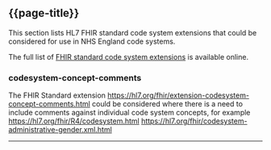 ## {{page-title}}

This section lists HL7 FHIR standard code system extensions that could be considered for use in NHS England code systems.

The full list of <a href="https://hl7.org/fhir/R4/codesystem-profiles.html" Target="_blank">FHIR standard code system extensions</a> is available online.


### codesystem-concept-comments ###
The FHIR Standard extension https://hl7.org/fhir/extension-codesystem-concept-comments.html could be considered where there is a need to include comments against individual code system concepts, for example 
https://hl7.org/fhir/R4/codesystem.html
https://hl7.org/fhir/codesystem-administrative-gender.xml.html

---